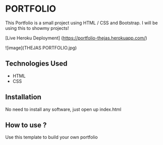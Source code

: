 # PORTFOLIO

This Portfolio is a small project using HTML / CSS and Bootstrap. I will be using this to showmy projects!

[Live Heroku Deployment] (https://portfolio-thejas.herokuapp.com/)
 
![image](THEJAS PORTFOLIO.jpg)

## Technologies Used

* HTML
* CSS

## Installation 

No need to install any software, just open up index.html

## How to use ?

Use this template to build your own portfolio 
